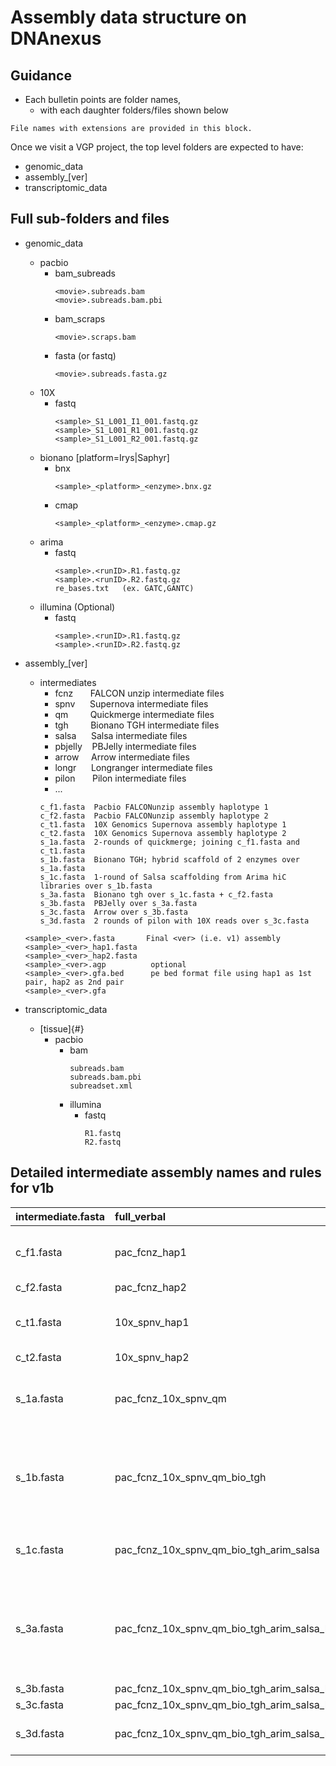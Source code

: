 # Assembly data structure on DNAnexus


## Guidance
* Each bulletin points are folder names,
  * with each daughter folders/files shown below

```
File names with extensions are provided in this block.
```

Once we visit a VGP project, the top level folders are expected to have:
* genomic_data
* assembly_\[ver\]
* transcriptomic_data

## Full sub-folders and files

* genomic_data
  * pacbio
    * bam_subreads
        ```
        <movie>.subreads.bam
        <movie>.subreads.bam.pbi
        ```
    * bam_scraps
        ```
        <movie>.scraps.bam
        ```
    * fasta (or fastq)
        ```
        <movie>.subreads.fasta.gz
        ```
  * 10X
    * fastq
      ```
      <sample>_S1_L001_I1_001.fastq.gz
      <sample>_S1_L001_R1_001.fastq.gz
      <sample>_S1_L001_R2_001.fastq.gz
      ```
  * bionano [platform=Irys|Saphyr]
    * bnx
      ```
      <sample>_<platform>_<enzyme>.bnx.gz
      ```
    * cmap
      ```
      <sample>_<platform>_<enzyme>.cmap.gz
      ```
  * arima
    *	fastq
         ```
         <sample>.<runID>.R1.fastq.gz
         <sample>.<runID>.R2.fastq.gz
         re_bases.txt	(ex. GATC,GANTC)
         ```
  * illumina (Optional)
    * fastq
      ```
      <sample>.<runID>.R1.fastq.gz
      <sample>.<runID>.R2.fastq.gz
      ```

* assembly_\[ver\]
  * intermediates
    * fcnz   &nbsp;&nbsp;&nbsp;&nbsp;&nbsp; FALCON unzip intermediate files
    * spnv	&nbsp;&nbsp;&nbsp;&nbsp; Supernova intermediate files
    * qm	&nbsp;&nbsp;&nbsp;&nbsp;&nbsp;&nbsp;&nbsp; Quickmerge intermediate files
    * tgh &nbsp;&nbsp;&nbsp;&nbsp;&nbsp;&nbsp;&nbsp; Bionano TGH intermediate files
    * salsa &nbsp;&nbsp;&nbsp;&nbsp; Salsa intermediate files
    * pbjelly &nbsp;&nbsp; PBJelly intermediate files
    * arrow &nbsp;&nbsp;&nbsp; Arrow intermediate files
    * longr &nbsp;&nbsp;&nbsp;&nbsp; Longranger intermediate files
    * pilon &nbsp;&nbsp;&nbsp;&nbsp;&nbsp; Pilon intermediate files
    * ...
    ```
    c_f1.fasta	Pacbio FALCONunzip assembly haplotype 1
    c_f2.fasta	Pacbio FALCONunzip assembly haplotype 2
    c_t1.fasta	10X Genomics Supernova assembly haplotype 1
    c_t2.fasta	10X Genomics Supernova assembly haplotype 2
    s_1a.fasta	2-rounds of quickmerge; joining c_f1.fasta and c_t1.fasta
    s_1b.fasta	Bionano TGH; hybrid scaffold of 2 enzymes over s_1a.fasta
    s_1c.fasta	1-round of Salsa scaffolding from Arima hiC libraries over s_1b.fasta
    s_3a.fasta	Bionano tgh over s_1c.fasta + c_f2.fasta
    s_3b.fasta	PBJelly over s_3a.fasta
    s_3c.fasta	Arrow over s_3b.fasta
    s_3d.fasta	2 rounds of pilon with 10X reads over s_3c.fasta
    ```

  ```
  <sample>_<ver>.fasta       Final <ver> (i.e. v1) assembly
  <sample>_<ver>_hap1.fasta				
  <sample>_<ver>_hap2.fasta				
  <sample>_<ver>.agp          optional
  <sample>_<ver>.gfa.bed      pe bed format file using hap1 as 1st pair, hap2 as 2nd pair
  <sample>_<ver>.gfa
  ```

* transcriptomic_data
  * \[tissue\]{#}
    * pacbio
      * bam
        ```
        subreads.bam
        subreads.bam.pbi
        subreadset.xml
        ```
      * illumina
        * fastq
          ```
          R1.fastq
          R2.fastq
          ```

## Detailed intermediate assembly names and rules for v1b

| intermediate.fasta	| full_verbal | description |
|:------------- | :---------- | :-----------|
|c_f1.fasta	| pac_fcnz_hap1	| pac_fcnz_hap#: Pacbio FALCONunzip assembly hap# |
|c_f2.fasta	|pac_fcnz_hap2	||
|c_t1.fasta	|10x_spnv_hap1	|10x_spnv_hap#: 10X Genomics Supernova assembly hap# |
|c_t2.fasta	|10x_spnv_hap2	||
|s_1a.fasta	|pac_fcnz_10x_spnv_qm	|qm: 2-rounds of quickmerge joining pac_fcnz_hap1 and 10x_spnv_hap1
|s_1b.fasta	|pac_fcnz_10x_spnv_qm_bio_tgh	|bio_tgh: bionano TGH; hybrid scaffold of 2 enzymes. *Make sure to include the NOT_SCAFFOLDED leftovers.*|
|s_1c.fasta	|pac_fcnz_10x_spnv_qm_bio_tgh_arim_salsa | arim_salsa: 1-round of Salsa scaffolding from Arima hiC libraries |
|s_3a.fasta	|pac_fcnz_10x_spnv_qm_bio_tgh_arim_salsa_bio_tgh_all	|bio_tgh_all: bio_tgh, this time including pac_fcnz_hap2. Again, don't forget to include the *NOT_SCAFFOLDED leftovers.* |
|s_3b.fasta|	pac_fcnz_10x_spnv_qm_bio_tgh_arim_salsa_bio_tgh_all_pbjl|	pbjelly |
|s_3c.fasta|	pac_fcnz_10x_spnv_qm_bio_tgh_arim_salsa_bio_tgh_all_pbjl_arrow|	arrow |
|s_3d.fasta	|pac_fcnz_10x_spnv_qm_bio_tgh_arim_salsa_bio_tgh_all_pbjl_arrow_pilon2	|2 rounds of pilon with 10X illumina reads |
